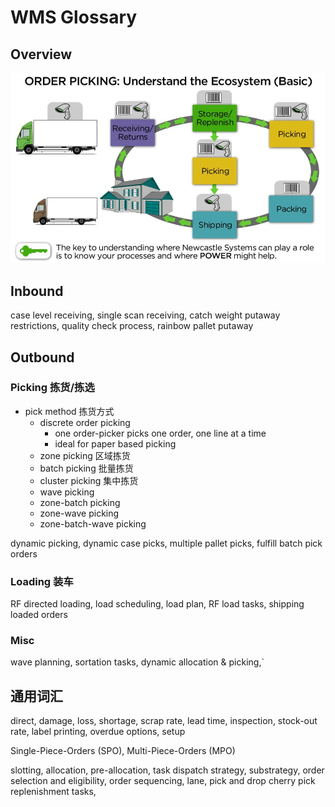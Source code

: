 # WMS Glossary

## Overview

![](assets/img/picking-ecosystem.webp)

## Inbound

case level receiving,  single scan receiving, catch weight
putaway restrictions, quality check process, rainbow pallet putaway

## Outbound

### Picking 拣货/拣选

- pick method 拣货方式
   - discrete order picking
      - one order-picker picks one order, one line at a time
      - ideal for paper based picking
   - zone picking 区域拣货
   - batch picking 批量拣货
   - cluster picking 集中拣货
   - wave picking
   - zone-batch picking
   - zone-wave picking
   - zone-batch-wave picking

dynamic picking, dynamic case picks, multiple pallet picks, fulfill batch pick orders

### Loading 装车

RF directed loading, load scheduling, load plan, RF load tasks, shipping loaded orders

### Misc

wave planning, sortation tasks, dynamic allocation & picking,`

## 通用词汇

direct, damage, loss, shortage, scrap rate, lead time, inspection, stock-out rate, label printing, overdue
options, setup

Single-Piece-Orders (SPO), Multi-Piece-Orders (MPO) 

slotting, allocation, pre-allocation, task dispatch strategy, substrategy, order selection and eligibility, order sequencing, lane, pick and drop
cherry pick replenishment tasks, 
